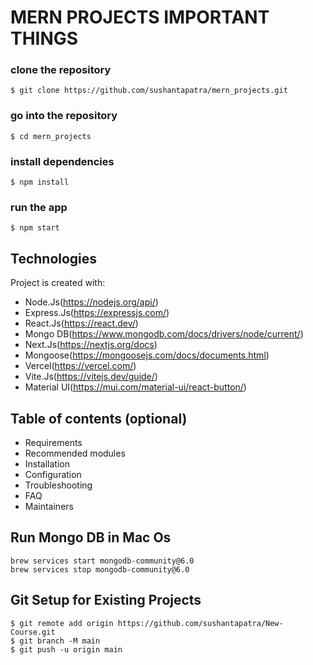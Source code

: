 # MERN PROJECTS IMPORTANT THINGS

### clone the repository
```$ git clone https://github.com/sushantapatra/mern_projects.git```

### go into the repository
```$ cd mern_projects```
### install dependencies
```$ npm install ```
### run the app
``` $ npm start ```

## Technologies
Project is created with:
* Node.Js(https://nodejs.org/api/)
* Express.Js(https://expressjs.com/)
* React.Js(https://react.dev/)
* Mongo DB(https://www.mongodb.com/docs/drivers/node/current/)
* Next.Js(https://nextjs.org/docs)
* Mongoose(https://mongoosejs.com/docs/documents.html)
* Vercel(https://vercel.com/)
* Vite.Js(https://vitejs.dev/guide/)
* Material UI(https://mui.com/material-ui/react-button/)

## Table of contents (optional)

- Requirements
- Recommended modules
- Installation
- Configuration
- Troubleshooting
- FAQ
- Maintainers

## Run Mongo DB in Mac Os
```
brew services start mongodb-community@6.0
brew services stop mongodb-community@6.0
```
## Git Setup for Existing Projects
```
$ git remote add origin https://github.com/sushantapatra/New-Course.git
$ git branch -M main
$ git push -u origin main
```